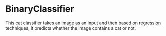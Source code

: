 # BinaryClassifier
This cat classifier takes an image as an input and then based on regression techniques, it predicts whether the image contains a cat or not.
